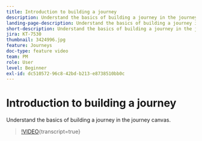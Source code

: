 ```yaml
---
title: Introduction to building a journey
description: Understand the basics of building a journey in the journey canvas.
landing-page-description: Understand the basics of building a journey in the journey canvas.
short-description: Understand the basics of building a journey in the journey canvas.
jira: KT-7530
thumbnail: 3424996.jpg
feature: Journeys
doc-type: feature video
team: PM
role: User
level: Beginner
exl-id: dc510572-96c8-42bd-b213-e8738510bb0c
---
```

# Introduction to building a journey

Understand the basics of building a journey in the journey canvas.

>[!VIDEO](https://video.tv.adobe.com/v/3424996?quality=12&learn=on){transcript=true}

